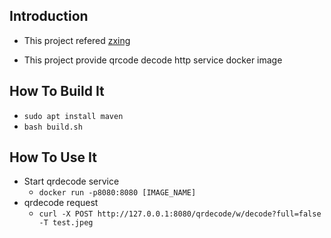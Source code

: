 ## Introduction

- This project refered [zxing](https://github.com/zxing/zxing)

- This project provide qrcode decode http service docker image

## How To Build It

- `sudo apt install maven`
- `bash build.sh`

## How To Use It

- Start qrdecode service
  - `docker run -p8080:8080 [IMAGE_NAME]`
- qrdecode request
  - `curl -X POST http://127.0.0.1:8080/qrdecode/w/decode?full=false -T test.jpeg`
 
